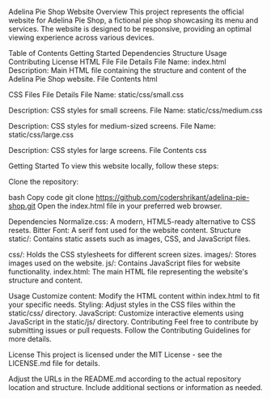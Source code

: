 Adelina Pie Shop Website
Overview
This project represents the official website for Adelina Pie Shop, a fictional pie shop showcasing its menu and services. The website is designed to be responsive, providing an optimal viewing experience across various devices.

Table of Contents
Getting Started
Dependencies
Structure
Usage
Contributing
License
HTML File
File Details
File Name: index.html
Description: Main HTML file containing the structure and content of the Adelina Pie Shop website.
File Contents
html


CSS Files
File Details
File Name: static/css/small.css

Description: CSS styles for small screens.
File Name: static/css/medium.css

Description: CSS styles for medium-sized screens.
File Name: static/css/large.css

Description: CSS styles for large screens.
File Contents
css

Getting Started
To view this website locally, follow these steps:

Clone the repository:

bash
Copy code
git clone https://github.com/codershrikant/adelina-pie-shop.git
Open the index.html file in your preferred web browser.

Dependencies
Normalize.css: A modern, HTML5-ready alternative to CSS resets.
Bitter Font: A serif font used for the website content.
Structure
static/: Contains static assets such as images, CSS, and JavaScript files.

css/: Holds the CSS stylesheets for different screen sizes.
images/: Stores images used on the website.
js/: Contains JavaScript files for website functionality.
index.html: The main HTML file representing the website's structure and content.

Usage
Customize content: Modify the HTML content within index.html to fit your specific needs.
Styling: Adjust styles in the CSS files within the static/css/ directory.
JavaScript: Customize interactive elements using JavaScript in the static/js/ directory.
Contributing
Feel free to contribute by submitting issues or pull requests. Follow the Contributing Guidelines for more details.

License
This project is licensed under the MIT License - see the LICENSE.md file for details.

Adjust the URLs in the README.md according to the actual repository location and structure. Include additional sections or information as needed.
